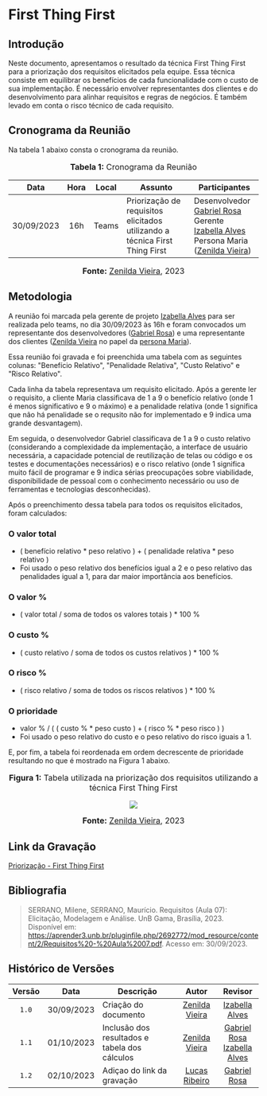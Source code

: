 # First Thing First

## Introdução

Neste documento, apresentamos o resultado da técnica First Thing First para a priorização dos requisitos elicitados pela equipe. Essa técnica consiste em equilibrar os benefícios de cada funcionalidade com o custo de sua implementação. É necessário envolver representantes dos clientes e do desenvolvimento para alinhar requisitos e regras de negócios. É também levado em conta o risco técnico de cada requisito.

## Cronograma da Reunião

Na tabela 1 abaixo consta o cronograma da reunião.

<div align="center">
<font size="3"><p style="text-align: center"><b>Tabela 1:</b> Cronograma da Reunião</p></font>
</div>

| Data | Hora | Local | Assunto | Participantes |
| :--: | :--: | :---: | ------- | ------------ |
| 30/09/2023 | 16h | Teams | Priorização de requisitos elicitados utilizando a técnica First Thing First | Desenvolvedor [Gabriel Rosa](https://github.com/gabrielrosa09) <br> Gerente [Izabella Alves](https://github.com/izabellaalves) <br> Persona Maria ([Zenilda Vieira](https://github.com/zenildavieira))

<div align="center">
<font size="3"><p style="text-align: center"><b>Fonte:</b> <a href="https://github.com/zenildavieira">Zenilda Vieira</a>, 2023</p></font>
</div>

## Metodologia

A reunião foi marcada pela gerente de projeto [Izabella Alves](https://github.com/izabellaalves) para ser realizada pelo teams, no dia 30/09/2023 às 16h e foram convocados um representante dos desenvolvedores ([Gabriel Rosa](https://github.com/gabrielrosa09)) e uma representante dos clientes ([Zenilda Vieira](https://github.com/zenildavieira) no papel da [persona Maria](https://github.com/Requisitos-de-Software/2023.2-Economia-DF/blob/main/docs/elicitacao/personas.md)).

Essa reunião foi gravada e foi preenchida uma tabela com as seguintes colunas: "Benefício Relativo", "Penalidade Relativa", "Custo Relativo" e "Risco Relativo".

Cada linha da tabela representava um requisito elicitado. Após a gerente ler o requisito, a cliente Maria classificava de 1 a 9 o benefício relativo (onde 1 é menos significativo e 9 o máximo) e a penalidade relativa (onde 1 significa que não há penalidade se o requsito não for implementado e 9 indica uma grande desvantagem). 

Em seguida, o desenvolvedor Gabriel classificava de 1 a 9 o custo relativo (considerando a complexidade da implementação, a interface de usuário necessária, a capacidade potencial de reutilização de telas ou código e os testes e documentações necessários) e o risco relativo (onde 1 significa muito fácil de programar e 9 indica sérias preocupações sobre viabilidade, disponibilidade de pessoal com o conhecimento necessário ou uso de ferramentas e tecnologias desconhecidas).

Após o preenchimento dessa tabela para todos os requisitos elicitados, foram calculados:

### O valor total

- ( benefício relativo * peso relativo ) + ( penalidade relativa * peso relativo )
- Foi usado o peso relativo dos benefícios igual a 2 e o peso relativo das penalidades igual a 1, para dar maior importância aos benefícios.

### O valor %

- ( valor total / soma de todos os valores totais ) * 100 %

### O custo %

- ( custo relativo / soma de todos os custos relativos ) * 100 %

### O risco %

- ( risco relativo / soma de todos os riscos relativos ) * 100 %

### O prioridade

- valor % / ( ( custo % * peso custo ) +  ( risco % * peso risco ) )
- Foi usado o peso relativo do custo e o peso relativo do risco iguais a 1.

E, por fim, a tabela foi reordenada em ordem decrescente de prioridade resultando no que é mostrado na Figura 1 abaixo.

<div align="center">
<font size="3"><p style="text-align: center"><b>Figura 1:</b> Tabela utilizada na priorização dos requisitos utilizando a técnica First Thing First</p></font>

<img src="https://github.com/Requisitos-de-Software/2023.2-Economia-DF/blob/main/docs/imagens/tabela-first-thing-first.png?raw=true">

<font size="3"><p style="text-align: center"><b>Fonte:</b> <a href="https://github.com/zenildavieira">Zenilda Vieira</a>, 2023</p></font>
</div>

## Link da Gravação

[Priorização - First Thing First](https://youtu.be/bedI9YdRKF8)

## Bibliografia

> SERRANO, Milene, SERRANO, Maurício. Requisitos (Aula 07): Elicitação, Modelagem e Análise. UnB Gama, Brasília, 2023. Disponível em: <https://aprender3.unb.br/pluginfile.php/2692772/mod_resource/content/2/Requisitos%20-%20Aula%2007.pdf>. Acesso em: 30/09/2023.

## Histórico de Versões

| Versão | Data       | Descrição            | Autor                                                      | Revisor                                     |
| :----: | ---------- | -------------------- | :--------------------------------------------------------: | :-----------------------------------------: |
| `1.0`  | 30/09/2023 | Criação do documento | [Zenilda Vieira](https://github.com/zenildavieira) | [Izabella Alves](https://github.com/izabellaalves) |
| `1.1`  | 01/10/2023 | Inclusão dos resultados e tabela dos cálculos | [Zenilda Vieira](https://github.com/zenildavieira) | [Gabriel Rosa](https://github.com/gabrielrosa09) <br> [Izabella Alves](https://github.com/izabellaalves) |
| `1.2`  | 02/10/2023 | Adiçao do link da gravação | [Lucas Ribeiro](https://github.com/lucassouzs) | [Gabriel Rosa](https://github.com/gabrielrosa09) |
